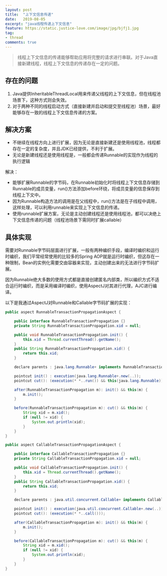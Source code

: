 ```yaml
---
layout: post
title:  "上下文信息传递"
date:   2019-08-05
excerpt: "java线程传递上下文信息"
feature: https://static.justice-love.com/image/jpg/bjfj1.jpg
tag:
- thread
comments: true
---
```


> 线程上下文信息的传递能够帮助应用将完整的请求进行串联。对于Java直接新建线程，线程上下文信息的传递存在一定的问题。

## 存在的问题

1. Java提供InheritableThreadLocal用来传递父线程的上下文信息，但在线程池场景下，这种方式则会失效。
2. 对于两种不同的线程启动方式（直接新建并启动和提交至线程池）场景，最好能够存在一致的线程上下文信息传递的方案。

## 解决方案

* 不继续在线程方向上进行扩展，因为无论是直接新建还是使用线程池，线程都存在一定的复杂度，并且JDK已经提供，不利于扩展。
* 无论是新建线程还是使用线程是，一般都会传递Runnable的实现作为线程的执行逻辑

解决：
* 能够扩展Runnable的字节码，在Runnable初始化时将线程上下文信息存储到Runnable的成员变量，run()方法添加before环绕，将成员变量的信息保存到线程上下文中。
* 因为Runnable构造方法的调用是在父线程中，run()方法是在子线程中调用，这样处理，可以利用runnable来实现上下文信息的传递。
* 使用runnable扩展方案，无论是主动创建线程还是使用线程池，都可以决绝上下文信息传递的问题（线程池场景下需同时扩展callable）

## 具体实现

需要对Runnable字节码层面进行扩展，一般有两种编织手段，编译时编织和运行时编织，我们平常经常使用的比较多的Spring AOP就是运行时编织，但这存在一种限制，Bean的实例化需要交由容器来实现，主动创建出来的无法进行字节码扩展。

因为Runnable绝大多数的使用方式都是直接创建匿名内部类，所以编织方式不适合运行时编织，而是采用编译时编织，使用AspectJ对其进行代理，AJC进行编译。

以下是我通过AspectJ对Runnable和Callable字节码扩展的实现：
``` java
public aspect RunnableTransactionPropagationAspect {

    public interface RunnableTransactionPropagation {}
    private String RunnableTransactionPropagation.xid = null;

    public void RunnableTransactionPropagation.init() {
        this.xid = Thread.currentThread().getName();
    }
    public String RunnableTransactionPropagation.xid() {
        return this.xid;
    }

    declare parents : java.lang.Runnable+ implements RunnableTransactionPropagation;

    pointcut init() : execution(java.lang.Runnable+.new(..));
    pointcut cut(): (execution(* *..run()) && this(java.lang.Runnable));

    after(RunnableTransactionPropagation m): init() && this(m) {
        m.init();
    }

    before(RunnableTransactionPropagation m): cut() && this(m) {
        String xid = m.xid();
        if (null != xid) {
            System.out.println(xid);
        }
    }
}

public aspect CallableTransactionPropagationAspect {

    public interface CallableTransactionPropagation {}
    private String CallableTransactionPropagation.xid = null;

    public void CallableTransactionPropagation.init() {
        this.xid = Thread.currentThread().getName();
    }
    public String CallableTransactionPropagation.xid() {
        return this.xid;
    }

    declare parents : java.util.concurrent.Callable+ implements CallableTransactionPropagation;

    pointcut init() : execution(java.util.concurrent.Callable+.new(..));
    pointcut cut(): (execution(* *..call()));

    after(CallableTransactionPropagation m): init() && this(m) {
        m.init();
    }

    before(CallableTransactionPropagation m): cut() && this(m) {
        String xid = m.xid();
        if (null != xid) {
            System.out.println(xid);
        }
    }
}
```
